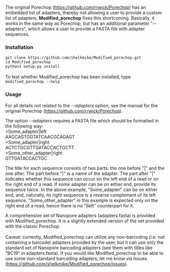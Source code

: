 The original Porechop (https://github.com/rrwick/Porechop) has an embedded list of adapters, thereby not allowing a user to provide a custom list of adapters. <b>Modified_porechop</b> fixes this shortcoming. Basically, it works in the same way as Porechop, but has an additional parameter "--adapters", which allows a user to provide a FASTA file with adapter sequences.

### Installation

`git clone https://github.com/shelkmike/Modified_porechop.git`<BR>
`cd Modified_porechop`<BR>
`python3 setup.py install`<BR>
<BR>
To test whether Modified_porechop has been installed, type
`modified_porechop --help`

### Usage
For all details not related to the <i>--adapters</i> option, see the manual for the original Porechop (https://github.com/rrwick/Porechop).

The option <i>--adapters</i> requires a FASTA file which should be formatted in the following way:<BR>
\>Some_adapter|left<BR>
AAGCAGTGGTATCAACGCAGAGT<BR>
\>Some_adapter|right<BR>
ACTCTGCGTTGATACCACTGCTT<BR>
\>Some_other_adapter|right<BR>
GTTGATACCACTGC<BR>

The title for each sequence consists of two parts: the one before "|" and the one after. The part before "|" is a name of the adapter. The part after "|" indicates whether this sequence can occur on the left end of a read or on the right end of a read. If some adapter can be on either end, provide its sequence twice. In the above example, "Some_adapter" can be on either end, and, naturally, its right sequence is a reverse complement of its left sequence. "Some_other_adapter" in this example is expected only on the right end of a read, hence there is no "|left" counterpart for it.

A comprehensive set of Nanopore adapters (adapters.fasta) is provided with Modified_porechop. It is a slightly extended version of the set provided with the classic Porechop.<BR><BR>
Caveat: currently, Modified_porechop can utilize any non-barcoding (i.e. not containing a barcode) adapters provided by the user, but it can use only the standard set of Nanopore barcoding adapters (see them with titles like "BC19" in adapters.fasta). If you would like Modified_porechop to be able to use some non-standard barcoding adapters, let me know via Issues (https://github.com/shelkmike/Modified_porechop/issues).
